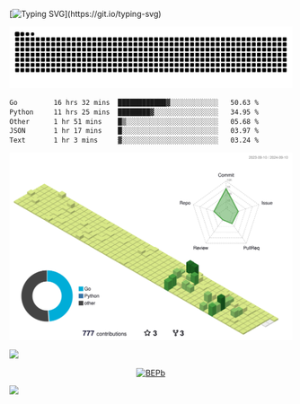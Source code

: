 [![Typing SVG](https://readme-typing-svg.demolab.com?font=JetBrains+Mono&duration=3000&center=true&vCenter=true&multiline=true&repeat=false&width=800&height=80&lines=Welcome+to+KevinMatt's+workshop;Do+not+go+gentle+into+that+good+night.)](https://git.io/typing-svg)

![snake-grid](https://raw.githubusercontent.com/kevinmatthe/kevinmatthe/output/github-contribution-grid-snake-dark.svg)

<!--START_SECTION:waka-->

```txt
Go         16 hrs 32 mins  ████████████▓░░░░░░░░░░░░   50.63 %
Python     11 hrs 25 mins  ████████▓░░░░░░░░░░░░░░░░   34.95 %
Other      1 hr 51 mins    █▒░░░░░░░░░░░░░░░░░░░░░░░   05.68 %
JSON       1 hr 17 mins    █░░░░░░░░░░░░░░░░░░░░░░░░   03.97 %
Text       1 hr 3 mins     ▓░░░░░░░░░░░░░░░░░░░░░░░░   03.24 %
```

<!--END_SECTION:waka-->

<!--   profile-green-animate -->
![](./profile-3d-contrib/profile-green-animate.svg)

<!--  2d history skills -->
<img src="https://cr-skills-chart-widget.azurewebsites.net/api/api?username=kevinmatthe" width="auto"></img>

<p align="center"> 
<a href="https://github.com/ryo-ma/github-profile-trophy"><img src="https://github-profile-trophy.vercel.app/?username=kevinmatthe" alt="BEPb" /></a>
</p>

<img src="https://cr-ss-service.azurewebsites.net/api/ScreenShot?widget=summary&username=kevinmatthe" width="auto"></img>
